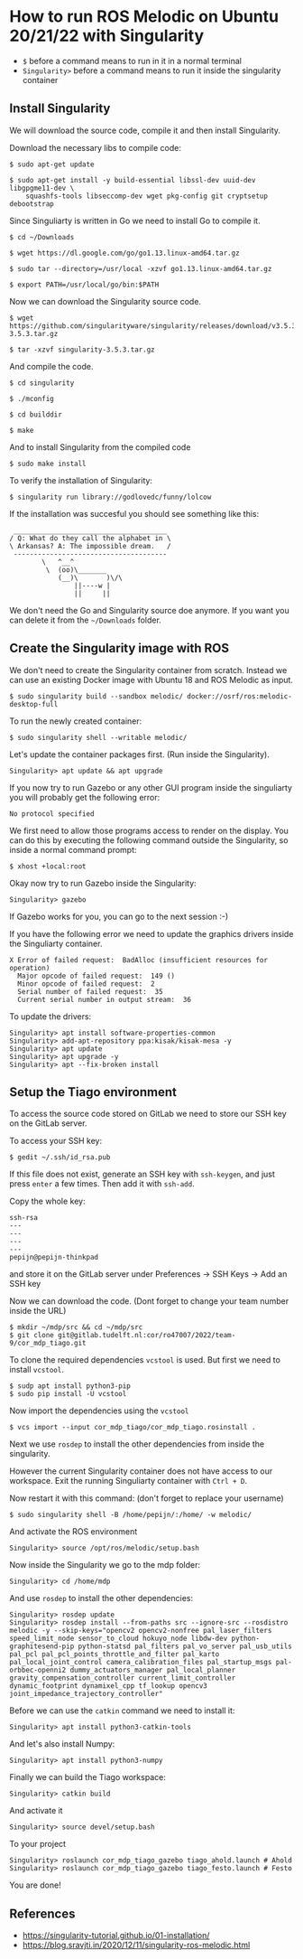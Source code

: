 # How to run ROS Melodic on Ubuntu 20/21/22 with Singularity
- `$` before a command means to run in it in a normal terminal
- `Singularity>` before a command means to run it inside the singularity container


## Install Singularity
We will download the source code, compile it and then install Singularity.

Download the necessary libs to compile code:
```
$ sudo apt-get update

$ sudo apt-get install -y build-essential libssl-dev uuid-dev libgpgme11-dev \
    squashfs-tools libseccomp-dev wget pkg-config git cryptsetup debootstrap
```


Since Singuliarty is written in Go we need to install Go to compile it.
```
$ cd ~/Downloads

$ wget https://dl.google.com/go/go1.13.linux-amd64.tar.gz

$ sudo tar --directory=/usr/local -xzvf go1.13.linux-amd64.tar.gz

$ export PATH=/usr/local/go/bin:$PATH
```


Now we can download the Singularity source code.
```
$ wget https://github.com/singularityware/singularity/releases/download/v3.5.3/singularity-3.5.3.tar.gz

$ tar -xzvf singularity-3.5.3.tar.gz
```

And compile the code.
```
$ cd singularity

$ ./mconfig

$ cd builddir

$ make
```

And to install Singularity from the compiled code
```
$ sudo make install
```

To verify the installation of Singularity:
```
$ singularity run library://godlovedc/funny/lolcow
```

If the installation was succesful you should see something like this:
```
 ______________________________________
/ Q: What do they call the alphabet in \
\ Arkansas? A: The impossible dream.   /
 --------------------------------------
        \   ^__^
         \  (oo)\_______
            (__)\       )\/\
                ||----w |
                ||     ||
```

We don't need the Go and Singularity source doe anymore. If you want you can delete it from the `~/Downloads` folder.


## Create the Singularity image with ROS
We don't need to create the Singularity container from scratch. Instead we can use an existing Docker image with Ubuntu 18 and ROS Melodic as input.
```
$ sudo singularity build --sandbox melodic/ docker://osrf/ros:melodic-desktop-full
```

To run the newly created container:
```
$ sudo singularity shell --writable melodic/
```

Let's update the container packages first. (Run inside the Singularity).
```
Singularity> apt update && apt upgrade

```

If you now try to run Gazebo or any other GUI program inside the singuliarty you will probably get the following error:
```
No protocol specified
```

We first need to allow those programs access to render on the display. You can do this by executing the following command outside the Singularity, so inside a normal command prompt:
```
$ xhost +local:root
```

Okay now try to run Gazebo inside the Singularity:
```
Singularity> gazebo
```

If Gazebo works for you, you can go to the next session :-)

If you have the following error we need to update the graphics drivers inside the Singuliarty container.
```
X Error of failed request:  BadAlloc (insufficient resources for operation)
  Major opcode of failed request:  149 ()
  Minor opcode of failed request:  2
  Serial number of failed request:  35
  Current serial number in output stream:  36 
```

To update the drivers:
```
Singularity> apt install software-properties-common
Singularity> add-apt-repository ppa:kisak/kisak-mesa -y
Singularity> apt update
Singularity> apt upgrade -y
Singularity> apt --fix-broken install
```


## Setup the Tiago environment
To access the source code stored on GitLab we need to store our SSH key on the GitLab server.

To access your SSH key:
```
$ gedit ~/.ssh/id_rsa.pub
```

If this file does not exist, generate an SSH key with `ssh-keygen`, and just press `enter` a few times. Then add it with `ssh-add`.

Copy the whole key:
```
ssh-rsa 
---
---
---
---
pepijn@pepijn-thinkpad
```

and store it on the GitLab server under Preferences -> SSH Keys -> Add an SSH key

Now we can download the code. (Dont forget to change your team number inside the URL)

```
$ mkdir ~/mdp/src && cd ~/mdp/src
$ git clone git@gitlab.tudelft.nl:cor/ro47007/2022/team-9/cor_mdp_tiago.git
```

To clone the required dependencies `vcstool` is used. But first we need to install `vcstool`.
```
$ sudp apt install python3-pip
$ sudo pip install -U vcstool
```

Now import the dependencies using the `vcstool`
```
$ vcs import --input cor_mdp_tiago/cor_mdp_tiago.rosinstall .
```

Next we use `rosdep` to install the other dependencies from inside the singularity.

However the current Singularity container does not have access to our workspace. Exit the running Singuliarty container with `Ctrl + D`.

Now restart it with this command:  (don't forget to replace your username)
```
$ sudo singularity shell -B /home/pepijn/:/home/ -w melodic/
```

And activate the ROS environment
```
Singularity> source /opt/ros/melodic/setup.bash
```

Now inside the Singularity we go to the mdp folder:
```
Singularity> cd /home/mdp
```

And use `rosdep` to install the other dependencies:
```
Singularity> rosdep update
Singularity> rosdep install --from-paths src --ignore-src --rosdistro melodic -y --skip-keys="opencv2 opencv2-nonfree pal_laser_filters speed_limit_node sensor_to_cloud hokuyo_node libdw-dev python-graphitesend-pip python-statsd pal_filters pal_vo_server pal_usb_utils pal_pcl pal_pcl_points_throttle_and_filter pal_karto pal_local_joint_control camera_calibration_files pal_startup_msgs pal-orbbec-openni2 dummy_actuators_manager pal_local_planner gravity_compensation_controller current_limit_controller dynamic_footprint dynamixel_cpp tf_lookup opencv3 joint_impedance_trajectory_controller"
```

Before we can use the `catkin` command we need to install it:
```
Singularity> apt install python3-catkin-tools
```

And let's also install Numpy:
```
Singularity> apt install python3-numpy
```

Finally we can build the Tiago workspace:
```
Singularity> catkin build
```

And activate it
```
Singularity> source devel/setup.bash
```

To your project
```
Singularity> roslaunch cor_mdp_tiago_gazebo tiago_ahold.launch # Ahold
Singularity> roslaunch cor_mdp_tiago_gazebo tiago_festo.launch # Festo
```

You are done!

## References
- https://singularity-tutorial.github.io/01-installation/
- https://blog.sravjti.in/2020/12/11/singularity-ros-melodic.html








